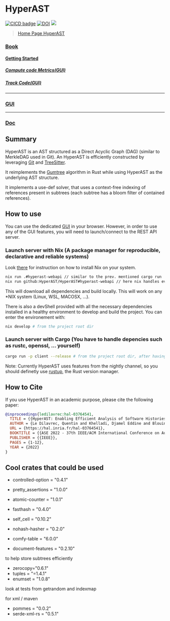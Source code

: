 # HyperAST

[![CICD badge]][CICD]
[![DOI](https://zenodo.org/badge/14164618.svg)](https://doi.org/10.1145/3551349.3560423)
![](https://img.shields.io/badge/Rust-000000?style=for-the-badge&logo=rust&logoColor=white)

[CICD badge]: https://github.com/HyperAST/HyperAST/actions/workflows/deploy.yml/badge.svg
[CICD]: https://github.com/HyperAST/HyperAST/actions/workflows/deploy.yml

> [Home Page HyperAST](https://hyperast.github.io/)

### [Book](https://hyperast.github.io/book/index.html)

#### [Getting Started](https://hyperast.github.io/book/quickstart/quickstart.html)

##### [Compute code Metrics(GUI)](https://hyperast.github.io/book/quickstart/compute_code_metrics.html)

##### [Track Code(GUI)](https://hyperast.github.io/book/quickstart/track_code.html)

---

### [GUI](https://hyperast.github.io/gui/index.html)

---

### [Doc](https://hyperast.github.io/doc/hyper_ast/index.html)

## Summary

HyperAST is an AST structured as a Direct Acyclic Graph (DAG) (similar to MerkleDAG used in Git).
An HyperAST is efficiently constructed by leveraging [Git](https://git-scm.com/) and [TreeSitter](https://tree-sitter.github.io/tree-sitter/).

It reimplements the [Gumtree](https://hal.science/hal-01054552/document) algorithm in Rust while using HyperAST as the underlying AST structure.

It implements a use-def solver,
that uses a context-free indexing of references present in subtrees (each subtree has a bloom filter of contained references).

## How to use 

You can use the dedicated [GUI](https://hyperast.github.io/gui/index.html) in your browser. However, in order to use any of the GUI features, you will need to launch/connect to the REST API server. 

### Launch server with Nix (A package manager for reproducible, declarative and reliable systems)
Look [there](https://nixos.org/download) for instruction on how to install Nix on your system.
```sh
nix run .#hyperast-webapi // similar to the prev. mentioned cargo run 
nix run github:HyperAST/HyperAST#hyperast-webapi // here nix handles everything, no need to clone!
```
This will download all dependencies and build locally. 
This will work on any *NIX system (Linux, WSL, MACOSX, ...).

There is also a devShell provided with all the necessary dependencies installed in a healthy environment to develop and build the project. You can enter the environement with:
```sh
nix develop # from the project root dir
```
### Launch server with Cargo (You have to handle depencies such as rustc, openssl, ... yourself)
```sh
cargo run -p client --release # from the project root dir, after having cloned the repository
```
Note: Currently HyperAST uses features from the nightly channel, so you should definetly use [rustup](https://rust-lang.github.io/rustup/overrides.html#the-toolchain-file), the Rust version manager.

## How to Cite

If you use HyperAST in an academic purpose, please cite the following paper:

```bibtex
@inproceedings{ledilavrec:hal-03764541,
  TITLE = {{HyperAST: Enabling Efficient Analysis of Software Histories at Scale}},
  AUTHOR = {Le Dilavrec, Quentin and Khelladi, Djamel Eddine and Blouin, Arnaud and J{\'e}z{\'e}quel, Jean-Marc},
  URL = {https://hal.inria.fr/hal-03764541},
  BOOKTITLE = {{ASE 2022 - 37th IEEE/ACM International Conference on Automated Software Engineering}},
  PUBLISHER = {{IEEE}},
  PAGES = {1-12},
  YEAR = {2022}
}
```

## Cool crates that could be used

- controlled-option = "0.4.1"
- pretty_assertions = "1.0.0"

- atomic-counter = "1.0.1"
- fasthash = "0.4.0"
- self_cell = "0.10.2"
- nohash-hasher = "0.2.0"
- comfy-table = "6.0.0"
- document-features = "0.2.10"

to help store subtrees efficiently
- zerocopy="0.6.1"
- tuples = "=1.4.1"
- enumset = "1.0.8"

look at tests from getrandom and indexmap


for xml / maven
- pommes = "0.0.2"
- serde-xml-rs = "0.5.1"